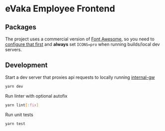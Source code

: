 <!--
SPDX-FileCopyrightText: 2017-2020 City of Espoo

SPDX-License-Identifier: LGPL-2.1-or-later
-->

# eVaka Employee Frontend

## Packages

The project uses a commercial version of [Font Awesome](https://fontawesome.com/),
so you need to [configure that first](../../README.md#using-professional-icons)
and **always** set `ICONS=pro` when running builds/local dev servers.

## Development

Start a dev server that proxies api requests to locally running [internal-gw](../../../apigw/README.md)

```sh
yarn dev
```

Run linter with optional autofix

```sh
yarn lint[:fix]
```

Run unit tests

```sh
yarn test
```

